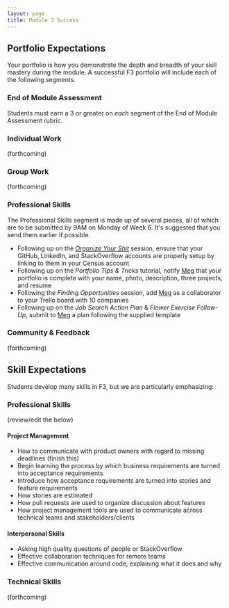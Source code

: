 ```yaml
---
layout: page
title: Module 3 Success
---
```


## Portfolio Expectations

Your portfolio is how you demonstrate the depth and breadth of your skill mastery during the module. A successful F3 portfolio will include each of the following segments.

### End of Module Assessment

Students must earn a 3 or greater on *each* segment of the End of Module Assessment rubric.

### Individual Work

(forthcoming)

### Group Work

(forthcoming)


### Professional Skills

The Professional Skills segment is made up of several pieces, all of which are to be submitted by 9AM on Monday of Week 6. It's suggested that you send them earlier if possible.

* Following up on the [*Organize Your Shit*](backend.turing.io/professional_development/module_four/organize_your_shit) session, ensure that your GitHub, LinkedIn, and StackOverflow accounts are properly setup by linking to them in your Census account
* Following up on the *Portfolio Tips & Tricks* tutorial, notify [Meg](mailto:mstewart@turing.io) that your portfolio is complete with your name, photo, description, three projects, and resume
* Following the *Finding Opportunities* session, add [Meg](mailto:mstewart@turing.io) as a collaborator to your Trello board with 10 companies
* Following up on the *Job Search Action Plan* & *Flower Exercise Follow-Up*, submit to [Meg](mailto:mstewart@turing.io) a plan following the supplied template

### Community & Feedback

(forthcoming)

## Skill Expectations

Students develop many skills in F3, but we are particularly emphasizing:

### Professional Skills

(review/edit the below)

#### Project Management

* How to communicate with product owners with regard to missing deadlines (finish this)
* Begin learning the process by which business requirements are turned into acceptance requirements
* Introduce how acceptance requirements are turned into stories and feature requirements
* How stories are estimated
* How pull requests are used to organize discussion about features
* How project management tools are used to communicate across technical teams and stakeholders/clients

#### Interpersonal Skills

* Asking high quality questions of people or StackOverflow
* Effective collaboration techniques for remote teams
* Effective communication around code, explaining what it does and why

### Technical Skills

(forthcoming)

